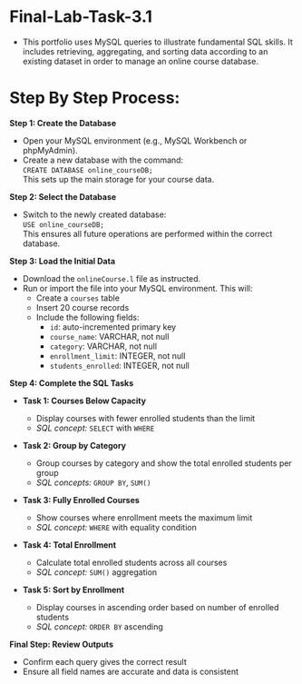 # Final-Lab-Task-3.1
- This portfolio uses MySQL queries to illustrate fundamental SQL skills. It includes retrieving, aggregating, and sorting data according to an existing dataset in order to manage an online course database.

# Step By Step Process:
**Step 1: Create the Database**  
- Open your MySQL environment (e.g., MySQL Workbench or phpMyAdmin).  
- Create a new database with the command:  
  `CREATE DATABASE online_courseDB;`  
  This sets up the main storage for your course data.

**Step 2: Select the Database**  
- Switch to the newly created database:  
  `USE online_courseDB;`  
  This ensures all future operations are performed within the correct database.

**Step 3: Load the Initial Data**  
- Download the `onlineCourse.l` file as instructed.  
- Run or import the file into your MySQL environment. This will:  
  - Create a `courses` table  
  - Insert 20 course records  
  - Include the following fields:  
    - `id`: auto-incremented primary key  
    - `course_name`: VARCHAR, not null  
    - `category`: VARCHAR, not null  
    - `enrollment_limit`: INTEGER, not null  
    - `students_enrolled`: INTEGER, not null  

**Step 4: Complete the SQL Tasks**

- **Task 1: Courses Below Capacity**  
  - Display courses with fewer enrolled students than the limit  
  - *SQL concept:* `SELECT` with `WHERE`

- **Task 2: Group by Category**  
  - Group courses by category and show the total enrolled students per group  
  - *SQL concepts:* `GROUP BY`, `SUM()`

- **Task 3: Fully Enrolled Courses**  
  - Show courses where enrollment meets the maximum limit  
  - *SQL concept:* `WHERE` with equality condition

- **Task 4: Total Enrollment**  
  - Calculate total enrolled students across all courses  
  - *SQL concept:* `SUM()` aggregation

- **Task 5: Sort by Enrollment**  
  - Display courses in ascending order based on number of enrolled students  
  - *SQL concept:* `ORDER BY` ascending

**Final Step: Review Outputs**  
- Confirm each query gives the correct result  
- Ensure all field names are accurate and data is consistent
